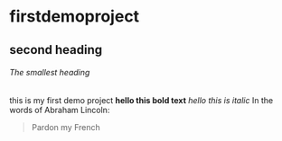 # firstdemoproject

## second heading
###### The smallest heading
this is my first demo project
**hello this bold text**
*hello this is italic*
In the words of Abraham Lincoln:

> Pardon my French
